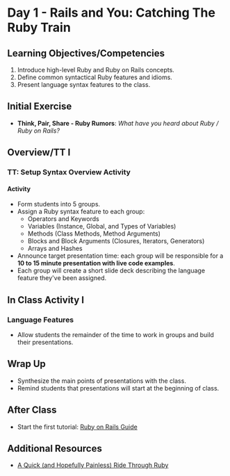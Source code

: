 # Day 1 - Rails and You: Catching The Ruby Train

## Learning Objectives/Competencies

1. Introduce high-level Ruby and Ruby on Rails concepts.
1. Define common syntactical Ruby features and idioms.
1. Present language syntax features to the class.

## Initial Exercise

- **Think, Pair, Share - Ruby Rumors**: _What have you heard about Ruby / Ruby on Rails?_

## Overview/TT I

### TT: Setup Syntax Overview Activity

#### Activity

- Form students into 5 groups.
- Assign a Ruby syntax feature to each group:
  - Operators and Keywords
  - Variables (Instance, Global, and Types of Variables)
  - Methods (Class Methods, Method Arguments)
  - Blocks and Block Arguments (Closures, Iterators, Generators)
  - Arrays and Hashes
- Announce target presentation time: each group will be responsible for a **10 to 15 minute presentation with live code examples**.
- Each group will create a short slide deck describing the language feature they've been assigned.

## In Class Activity I

### Language Features

- Allow students the remainder of the time to work in groups and build their presentations.

## Wrap Up

- Synthesize the main points of presentations with the class.
- Remind students that presentations will start at the beginning of class.

## After Class

- Start the first tutorial: [Ruby on Rails Guide](https://guides.rubyonrails.org/getting_started.html)

## Additional Resources

- [A Quick (and Hopefully Painless) Ride Through Ruby](https://poignant.guide/book/chapter-3.html)
